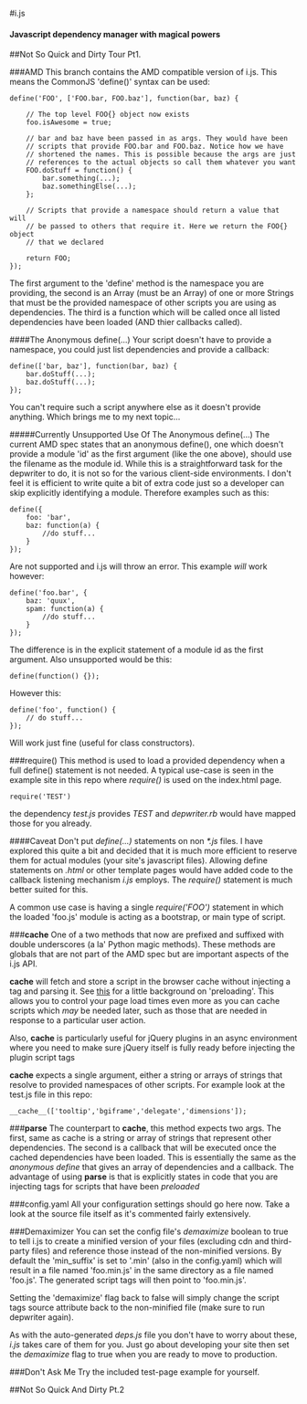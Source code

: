 #i.js
#### Javascript dependency manager with magical powers

##Not So Quick and Dirty Tour Pt1.

###AMD
This branch contains the AMD compatible version of i.js. This means the
CommonJS 'define()' syntax can be used:

	define('FOO', ['FOO.bar, FOO.baz'], function(bar, baz) {
		
		// The top level FOO{} object now exists
		foo.isAwesome = true;
		
		// bar and baz have been passed in as args. They would have been
		// scripts that provide FOO.bar and FOO.baz. Notice how we have
		// shortened the names. This is possible because the args are just
		// references to the actual objects so call them whatever you want
		FOO.doStuff = function() {
			bar.something(...);
			baz.somethingElse(...);
		};
		
		// Scripts that provide a namespace should return a value that will
		// be passed to others that require it. Here we return the FOO{} object
		// that we declared
		
		return FOO;
	});
	
The first argument to the 'define' method is the namespace you are providing, 
the second is an Array (must be an Array) of one or more Strings that must be
the provided namespace of other scripts you are using as dependencies. The third
is a function which will be called once all listed dependencies have been loaded
(AND thier callbacks called).

####The Anonymous define(...)
Your script doesn't have to provide a namespace, you could just list dependencies and 
provide a callback:

	define(['bar, baz'], function(bar, baz) {
		bar.doStuff(...);
		baz.doStuff(...);
	});
	
You can't require such a script anywhere else as it doesn't provide anything. Which
brings me to my next topic...

#####Currently Unsupported Use Of The Anonymous define(...)
The current AMD spec states that an anonymous define(),
one which doesn't provide a module 'id' as the first argument (like the one above),
should use the filename as the module id. While this is a straightforward task
for the depwriter to do, it is not so for the various client-side environments. 
I don't feel it is efficient to write quite a bit of extra code just so a developer
can skip explicitly identifying a module. Therefore examples such as this:

	define({
		foo: 'bar',
		baz: function(a) {
			//do stuff...
		}
	});
	
Are not supported and i.js will throw an error. This example _will_ work however:

	define('foo.bar', {
		baz: 'quux',
		spam: function(a) {
			//do stuff...
		}
	});
	
The difference is in the explicit statement of a module id as the first argument.
Also unsupported would be this:

	define(function() {});
	
However this:

	define('foo', function() {
		// do stuff...
	});
	
Will work just fine (useful for class constructors).

###require()
This method is used to load a provided dependency when a full define()
statement is not needed. A typical use-case is seen in the example site in
this repo where *require()* is used on the index.html page. 

	require('TEST')
	
the dependency *test.js* provides *TEST* and *depwriter.rb* would have mapped those
for you already.

####Caveat
Don't put *define(...)* statements on non _*.js_ files. I have explored this
quite a bit and decided that it is much more efficient to reserve them for 
actual modules (your site's javascript files). Allowing define statements on
_.html_ or other template pages would have added code to the callback listening
mechanism _i.js_ employs. The *require()* statement is much better suited for
this.

A common use case is having a single *require('FOO')* statement in which the
loaded 'foo.js' module is acting as a bootstrap, or main type of script.

###__cache__
One of a two methods that now are prefixed and suffixed with double underscores (a la' 
Python magic methods). These methods are globals that are not part of the AMD
spec but are important aspects of the i.js API.

__cache__ will fetch and store a script in the browser cache without injecting
a tag and parsing it. See [this](http://www.phpied.com/preload-cssjavascript-without-execution/)
for a little background on 'preloading'. This allows you to control your page
load times even more as you can cache scripts which _may_ be needed later, such as
those that are needed in response to a particular user action.

Also, __cache__ is particularly useful for jQuery plugins in an async environment
where you need to make sure jQuery itself is fully ready before injecting the 
plugin script tags

__cache__ expects a single argument, either a string or arrays of strings that
resolve to provided namespaces of other scripts. For example look at the test.js
file in this repo:

	__cache__(['tooltip','bgiframe','delegate','dimensions']);
	
###__parse__
The counterpart to __cache__, this method expects two args. The first, same as
cache is a string or array of strings that represent other dependencies. The 
second is a callback that will be executed once the cached dependencies have
been loaded. This is essentially the same as the *anonymous define* that gives
an array of dependencies and a callback. The advantage of using __parse__ is
that is explicitly states in code that you are injecting tags for scripts that
have been *preloaded* 

###config.yaml
All your configuration settings should go here now. Take a look at the source
file itself as it's commented fairly extensively. 

###Demaximizer
You can set the config file's *demaximize* boolean to true to tell i.js to
create a minified version of your files (excluding cdn and third-party files)
and reference those instead of the non-minified versions. By default the 'min_suffix' is
set to '.min' (also in the config.yaml) which will result in a file named
'foo.min.js' in the same directory as a file named 'foo.js'. The generated
script tags will then point to 'foo.min.js'.

Setting the 'demaximize' flag back to false will simply change the script tags
source attribute back to the non-minified file (make sure to run depwriter again).

As with the auto-generated *deps.js* file you don't have to worry about these,
*i.js* takes care of them for you. Just go about developing your site then set
the *demaximize* flag to true when you are ready to move to production.

###Don't Ask Me
Try the included test-page example for yourself.

##Not So Quick And Dirty Pt.2


